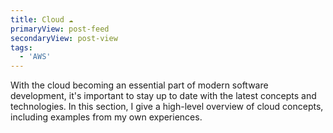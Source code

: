 ```yaml
---
title: Cloud ☁️
primaryView: post-feed
secondaryView: post-view
tags: 
  - 'AWS'
---
```


With the cloud becoming an essential part of modern software development, it's important to stay up to date with the latest concepts and technologies. In this section, I give a high-level overview of cloud concepts, including examples from my own experiences.


